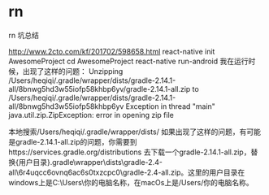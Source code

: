 # rn
rn 坑总结

http://www.2cto.com/kf/201702/598658.html
react-native init AwesomeProject
cd AwesomeProject
react-native run-android
我在运行时候，出现了这样的问题：
Unzipping /Users/heqiqi/.gradle/wrapper/dists/gradle-2.14.1-all/8bnwg5hd3w55iofp58khbp6yv/gradle-2.14.1-all.zip to /Users/heqiqi/.gradle/wrapper/dists/gradle-2.14.1-all/8bnwg5hd3w55iofp58khbp6yv
Exception in thread "main" java.util.zip.ZipException: error in opening zip file

本地搜索/Users/heqiqi/.gradle/wrapper/dists/
如果出现了这样的问题，有可能是gradle-2.14.1-all.zip的问题，你需要到https://services.gradle.org/distributions 去下载一个gradle-2.14.1-all.zip，替换{用户目录}.gradle\wrapper\dists\gradle-2.4-all\6r4uqcc6ovnq6ac6s0txzcpc0\gradle-2.4-all.zip。这里的用户目录在windows上是C:\Users\你的电脑名称，在macOs上是/Users/你的电脑名称。
